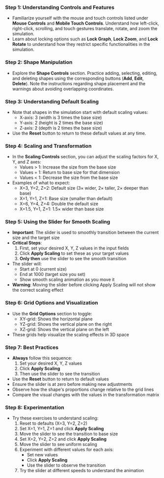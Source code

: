 ### Step 1: Understanding Controls and Features
- Familiarize yourself with the mouse and touch controls listed under **Mouse Controls** and **Mobile Touch Controls**. Understand how left-click, right-click, scrolling, and touch gestures translate, rotate, and zoom the simulation.
- Learn about locking options such as **Lock Graph**, **Lock Zoom**, and **Lock Rotate** to understand how they restrict specific functionalities in the simulation.

### Step 2: Shape Manipulation
- Explore the **Shape Controls** section. Practice adding, selecting, editing, and deleting shapes using the corresponding buttons (**Add**, **Edit**, **Delete**). Note the instructions regarding shape placement and the warnings about avoiding overlapping coordinates.

### Step 3: Understanding Default Scaling
- Note that shapes in the simulation start with default scaling values:
  - X-axis: 3 (width is 3 times the base size)
  - Y-axis: 2 (height is 2 times the base size)
  - Z-axis: 2 (depth is 2 times the base size)
- Use the **Reset** button to return to these default values at any time.

### Step 4: Scaling and Transformation
- In the **Scaling Controls** section, you can adjust the scaling factors for X, Y, and Z axes:
  - Values > 1: Increase the size from the base size
  - Values = 1: Return to base size for that dimension
  - Values < 1: Decrease the size from the base size
- Examples of what to expect:
  - X=3, Y=2, Z=2: Default size (3× wider, 2× taller, 2× deeper than base)
  - X=1, Y=1, Z=1: Base size (smaller than default)
  - X=6, Y=4, Z=4: Double the default size
  - X=1.5, Y=1, Z=1: 1.5× wider than base size

### Step 5: Using the Slider for Smooth Scaling
- **Important**: The slider is used to smoothly transition between the current size and the target size
- **Critical Steps**:
  1. First, set your desired X, Y, Z values in the input fields
  2. Click **Apply Scaling** to set these as your target values
  3. **Only then** use the slider to see the smooth transition
- The slider will:
  - Start at 0 (current size)
  - End at 1000 (target size you set)
  - Show smooth scaling animation as you move it
- **Warning**: Moving the slider before clicking Apply Scaling will not show the correct scaling effect

### Step 6: Grid Options and Visualization
- Use the **Grid Options** section to toggle:
  - XY-grid: Shows the horizontal plane
  - YZ-grid: Shows the vertical plane on the right
  - XZ-grid: Shows the vertical plane on the left
- These grids help visualize the scaling effects in 3D space

### Step 7: Best Practices
- **Always** follow this sequence:
  1. Set your desired X, Y, Z values
  2. Click **Apply Scaling**
  3. Then use the slider to see the transition
- Use the **Reset** button to return to default values
- Ensure the slider is at zero before making new adjustments
- Observe how the shape's proportions change relative to the grid lines
- Compare the visual changes with the values in the transformation matrix

### Step 8: Experimentation
- Try these exercises to understand scaling:
  1. Reset to defaults (X=3, Y=2, Z=2)
  2. Set X=1, Y=1, Z=1 and click **Apply Scaling**
  3. Move the slider to see the transition to base size
  4. Set X=2, Y=2, Z=2 and click **Apply Scaling**
  5. Move the slider to see uniform scaling
  6. Experiment with different values for each axis:
     - Set new values
     - Click **Apply Scaling**
     - Use the slider to observe the transition
  7. Try the slider at different speeds to understand the animation
